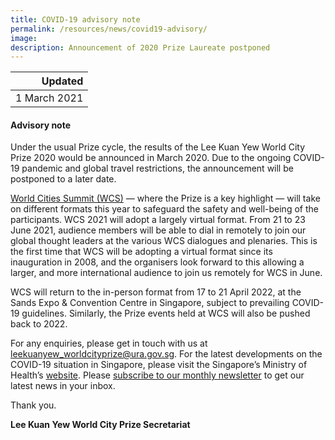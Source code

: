 ```yaml
---
title: COVID-19 advisory note
permalink: /resources/news/covid19-advisory/
image: 
description: Announcement of 2020 Prize Laureate postponed
---
```


| Updated |
|---:|
| 1 March 2021 |

#### **Advisory note**

Under the usual Prize cycle, the results of the Lee Kuan Yew World City Prize 2020 would be announced in March 2020. Due to the ongoing COVID-19 pandemic and global travel restrictions, the announcement will be postponed to a later date. 

[World Cities Summit (WCS)](https://www.worldcitiessummit.com.sg/) — where the Prize is a key highlight — will take on different formats this year to safeguard the safety and well-being of the participants. WCS 2021 will adopt a largely virtual format. From 21 to 23 June 2021, audience members will be able to dial in remotely to join our global thought leaders at the various WCS dialogues and plenaries. This is the first time that WCS will be adopting a virtual format since its inauguration in 2008, and the organisers look forward to this allowing a larger, and more international audience to join us remotely for WCS in June. 

WCS will return to the in-person format from 17 to 21 April 2022, at the Sands Expo & Convention Centre in Singapore, subject to prevailing COVID-19 guidelines. Similarly, the Prize events held at WCS will also be pushed back to 2022.

For any enquiries, please get in touch with us at [leekuanyew_worldcityprize@ura.gov.sg](mailto:leekuanyew_worldcityprize@ura.gov.sg). For the latest developments on the COVID-19 situation in Singapore, please visit the Singapore’s Ministry of Health’s [website](https://www.moh.gov.sg/). Please [subscribe to our monthly newsletter](https://go.gov.sg/newsletter) to get our latest news in your inbox.

Thank you.

**Lee Kuan Yew World City Prize Secretariat**
